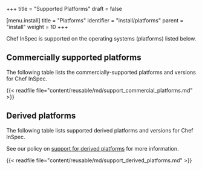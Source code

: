 +++
title = "Supported Platforms"
draft = false


[menu.install]
    title = "Platforms"
    identifier = "install/platforms"
    parent = "install"
    weight = 10
+++

Chef InSpec is supported on the operating systems (platforms) listed below.

## Commercially supported platforms

The following table lists the commercially-supported platforms and versions for Chef InSpec.

{{< readfile file="content/reusable/md/support_commercial_platforms.md" >}}

## Derived platforms

The following table lists supported derived platforms and versions for Chef InSpec.

See our policy on [support for derived platforms](https://docs.chef.io/platforms/#support-for-derived-platforms) for more information.

{{< readfile file="content/reusable/md/support_derived_platforms.md" >}}

